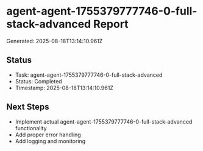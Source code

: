 # agent-agent-1755379777746-0-full-stack-advanced Report

Generated: 2025-08-18T13:14:10.961Z

## Status
- Task: agent-agent-1755379777746-0-full-stack-advanced
- Status: Completed
- Timestamp: 2025-08-18T13:14:10.961Z

## Next Steps
- Implement actual agent-agent-1755379777746-0-full-stack-advanced functionality
- Add proper error handling
- Add logging and monitoring
